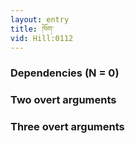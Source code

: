 ```yaml
---
layout: entry
title: ཁོག་
vid: Hill:0112
---
```

### Dependencies (N = 0)


### Two overt arguments


### Three overt arguments
